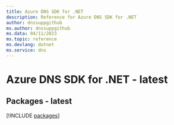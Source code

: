 ```yaml
---
title: Azure DNS SDK for .NET
description: Reference for Azure DNS SDK for .NET
author: dnssuppgithub
ms.author: dnssuppgithub
ms.data: 04/11/2023
ms.topic: reference
ms.devlang: dotnet
ms.service: dns
---
```

# Azure DNS SDK for .NET - latest
## Packages - latest
[!INCLUDE [packages](dns-index.md)]